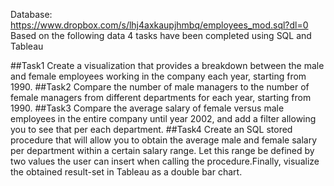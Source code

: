 Database: https://www.dropbox.com/s/lhj4axkaupjhmbq/employees_mod.sql?dl=0
Based on the following data 4 tasks have been completed using SQL and Tableau

##Task1
Create a visualization that provides a breakdown between the male and female employees working in the company each year, starting from 1990. 
##Task2
Compare the number of male managers to the number of female managers from different departments for each year, starting from 1990.
##Task3
Compare the average salary of female versus male employees in the entire company until year 2002, and add a filter allowing you to see that per each department.
##Task4
Create an SQL stored procedure that will allow you to obtain the average male and female salary per department within a certain salary range. Let this range be defined by two values the user can insert when calling the procedure.Finally, visualize the obtained result-set in Tableau as a double bar chart. 
